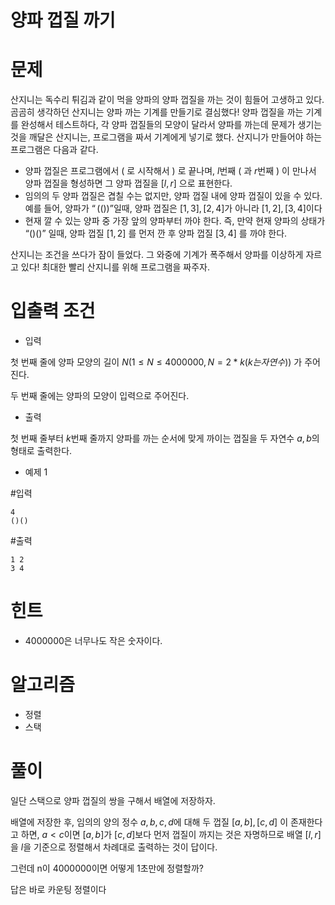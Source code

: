 # 양파 껍질 까기

# 문제

산지니는 독수리 튀김과 같이 먹을 양파의 양파 껍질을 까는 것이 힘들어 고생하고 있다. 곰곰히 생각하던 산지니는 양파 까는 기계를 만들기로 결심했다! 양파 껍질을 까는 기계를 완성해서 테스트하다, 각 양파 껍질들의 모양이 달라서 양파를 까는데 문제가 생기는 것을 깨달은 산지니는, 프로그램을 짜서 기계에게 넣기로 했다. 산지니가 만들어야 하는 프로그램은 다음과 같다.

- 양파 껍질은 프로그램에서 ( 로 시작해서 ) 로 끝나며, $l$번째 ( 과 $r$번째 ) 이 만나서 양파 껍질을 형성하면 그 양파 껍질을 $[l, r]$ 으로 표현한다.
- 임의의 두 양파 껍질은 겹칠 수는 없지만, 양파 껍질 내에 양파 껍질이 있을 수 있다. 예를 들어, 양파가 $“(())”$일때, 양파 껍질은 $[1, 3], [2, 4]$가 아니라 $[1, 2], [3, 4]$이다
- 현재 깔 수 있는 양파 중 가장 앞의 양파부터 까야 한다. 즉, 만약 현재 양파의 상태가 “()()” 일때, 양파 껍질 $[1, 2]$ 를 먼저 깐 후 양파 껍질 $[3, 4]$ 를 까야 한다.

산지니는 조건을 쓰다가 잠이 들었다. 그 와중에 기계가 폭주해서 양파를 이상하게 자르고 있다! 최대한 빨리 산지니를 위해 프로그램을 짜주자.

# 입출력 조건

- 입력

첫 번째 줄에 양파 모양의 길이 $N(1 ≤ N ≤ 4000000, N = 2 * k(k는 자연수))$ 가 주어진다. 

두 번째 줄에는 양파의 모양이 입력으로 주어진다.

- 출력

첫 번째 줄부터 $k$번째 줄까지 양파를 까는 순서에 맞게 까이는 껍질을 두 자연수 $a, b$의 형태로 출력한다.

- 예제 1

#입력

```
4
()()
```

#출력

```
1 2
3 4
```

# 힌트
- 4000000은 너무나도 작은 숫자이다.

# 알고리즘

- 정렬
- 스택

# 풀이

일단 스택으로 양파 껍질의 쌍을 구해서 배열에 저장하자.

배열에 저장한 후, 임의의 양의 정수 $a, b, c, d$에 대해 두 껍질 $[a, b], [c, d]$ 이 존재한다고 하면, $a < c$이면 $[a, b]$가 $[c, d]$보다 먼저 껍질이 까지는 것은 자명하므로 배열 $[l, r]$을 $l$을 기준으로 정렬해서 차례대로 출력하는 것이 답이다.

그런데 n이 4000000이면 어떻게 1초만에 정렬할까?

답은 바로 카운팅 정렬이다
